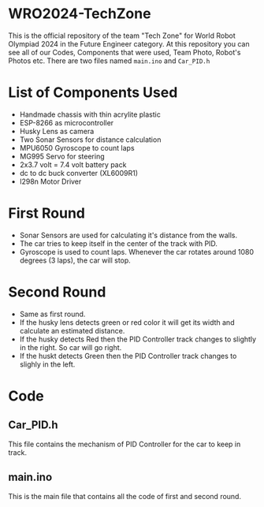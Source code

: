 # WRO2024-TechZone
This is the official repository of the team "Tech Zone" for World Robot Olympiad 2024 in the Future Engineer category. At this repository you can see all of our Codes, Components that were used, Team Photo, Robot's Photos etc.
There are two files named `main.ino` and `Car_PID.h`

# List of Components Used
- Handmade chassis with thin acrylite plastic
- ESP-8266 as microcontroller
- Husky Lens as camera
- Two Sonar Sensors for distance calculation
- MPU6050 Gyroscope to count laps
- MG995 Servo for steering
- 2x3.7 volt = 7.4 volt battery pack
- dc to dc buck converter (XL6009R1)
- l298n Motor Driver

# First Round
- Sonar Sensors are used for calculating it's distance from the walls.
- The car tries to keep itself in the center of the track with PID.
- Gyroscope is used to count laps. Whenever the car rotates around 1080 degrees (3 laps), the car will stop.

# Second Round
- Same as first round.
- If the husky lens detects green or red color it will get its width and calculate an estimated distance.
- If the husky detects Red then the PID Controller track changes to slightly in the right. So car will go right.
- If the huskt detects Green then the PID Controller track changes to slighly in the left.

# Code

## Car_PID.h
This file contains the mechanism of PID Controller for the car to keep in track.

## main.ino
This is the main file that contains all the code of first and second round.
